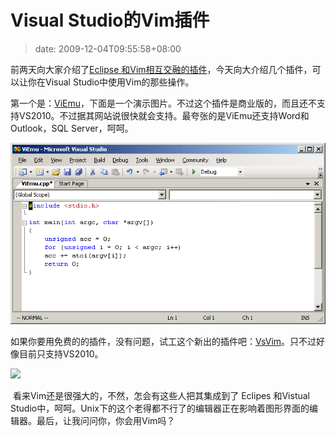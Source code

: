 # Visual Studio的Vim插件
>date: 2009-12-04T09:55:58+08:00


前两天向大家介绍了[Eclipse 和Vim相互交融的插件](/2009/Eclipse%20%E5%92%8C%20Vim.md)，今天向大介绍几个插件，可以让你在Visual Studio中使用Vim的那些操作。


第一个是：[ViEmu](http://www.viemu.com/)，下面是一个演示图片。不过这个插件是商业版的，而且还不支持VS2010。不过据其网站说很快就会支持。最夸张的是ViEmu还支持Word和Outlook，SQL Server，呵呵。


[![](/assets/images/www.viemu.com/viemu-movie.gif "ViEum")](/assets/images/www.viemu.com/viemu-movie.gif)


如果你要用免费的的插件，没有问题，试工这个新出的插件吧：[VsVim](http://visualstudiogallery.msdn.microsoft.com/en-us/59ca71b3-a4a3-46ca-8fe1-0e90e3f79329)。只不过好像目前只支持VS2010。


![](/assets/images/visualstudiogallery.msdn.microsoft.com/en-us/59ca71b3-a4a3-46ca-8fe1-0e90e3f79329/image/file/6397)


 看来Vim还是很强大的，不然，怎会有这些人把其集成到了 Eclipes 和Vistual Studio中，呵呵。Unix下的这个老得都不行了的编辑器正在影响着图形界面的编辑器。最后，让我问问你，你会用Vim吗？

